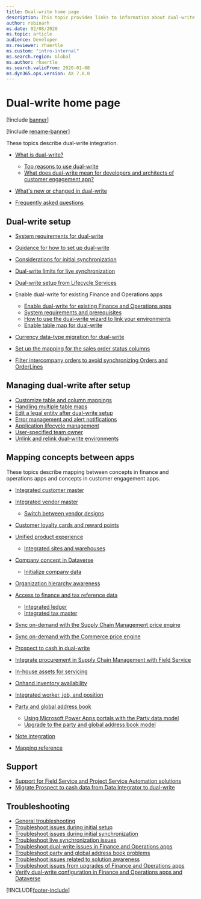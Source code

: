 ```yaml
---
title: Dual-write home page
description: This topic provides links to information about dual-write.
author: robinarh
ms.date: 02/08/2020
ms.topic: article
audience: Developer
ms.reviewer: rhaertle
ms.custom: "intro-internal"
ms.search.region: Global
ms.author: rhaertle
ms.search.validFrom: 2020-01-08
ms.dyn365.ops.version: AX 7.0.0
---
```


# Dual-write home page

[!include [banner](../../includes/banner.md)]

[!include [rename-banner](~/includes/cc-data-platform-banner.md)]

These topics describe dual-write integration.

+ [What is dual-write?](dual-write-overview.md)

    - [Top reasons to use dual-write](dual-write-overview.md#top-reasons-to-use-dual-write)
    - [What does dual-write mean for developers and architects of customer engagement app?](dual-write-overview.md#developer-architect)

+ [What's new or changed in dual-write](whats-new-dual-write.md)
+ [Frequently asked questions](dual-write-faq.md)    

## Dual-write setup

+ [System requirements for dual-write](dual-write-system-req.md)
+ [Guidance for how to set up dual-write](connection-setup.md)
+ [Considerations for initial synchronization](initial-sync-guidance.md)
+ [Dual-write limits for live synchronization](sync-limits.md)
+ [Dual-write setup from Lifecycle Services](lcs-setup.md)
+ Enable dual-write for existing Finance and Operations apps

    + [Enable dual-write for existing Finance and Operations apps](enable-dual-write.md)
    + [System requirements and prerequisites](requirements-and-prerequisites.md)
    + [How to use the dual-write wizard to link your environments](link-your-environment.md)
    + [Enable table map for dual-write](enable-entity-map.md)

+ [Currency data-type migration for dual-write](currrency-decimal-places.md)
+ [Set up the mapping for the sales order status columns](sales-status-map.md)
+ [Filter intercompany orders to avoid synchronizing Orders and OrderLines](filtering-intercompany-orders.md)

## Managing dual-write after setup

+ [Customize table and column mappings](customizing-mappings.md)
+ [Handling multiple table maps](multiple-entity-maps.md)
+ [Edit a legal entity after dual-write setup](edit-legal-entity.md)
+ [Error management and alert notifications](errors-and-alerts.md)
+ [Application lifecycle management](app-lifecycle-management.md)
+ [User-specified team owner](user-specified-team-owner.md)
+ [Unlink and relink dual-write environments](relink-environments.md)

## Mapping concepts between apps

These topics describe mapping between concepts in finance and operations apps and concepts in customer engagement apps.

+ [Integrated customer master](customer-mapping.md)
+ [Integrated vendor master](vendor-mapping.md)

    + [Switch between vendor designs](vendor-switch.md)

+ [Customer loyalty cards and reward points](loyalty-mapping.md)
+ [Unified product experience](product-mapping.md)

    + [Integrated sites and warehouses](sites-warehouses-mapping.md)

+ [Company concept in Dataverse](company-data.md)

    + [Initialize company data](bootstrap-company-data.md)

+ [Organization hierarchy awareness](organization-mapping.md)
+ [Access to finance and tax reference data](finance-tax-reference.md)

    + [Integrated ledger](ledger-mapping.md)
    + [Integrated tax master](tax-mapping.md)

+ [Sync on-demand with the Supply Chain Management price engine](pricing-engine.md)
+ [Sync on-demand with the Commerce price engine](commerce-pricing.md)
+ [Prospect to cash in dual-write](dual-write-prospect-to-cash.md)
+ [Integrate procurement in Supply Chain Management with Field Service](scm-field-service-procurement.md)
+ [In-house assets for servicing](in-house-assets.md)
+ [Onhand inventory availability](inventory-availability.md)
+ [Integrated worker, job, and position](integrated-hr.md)
+ [Party and global address book](party-gab.md)

    + [Using Microsoft Power Apps portals with the Party data model](party-gab-portal.md)
    + [Upgrade to the party and global address book model](upgrade-party-gab.md)

+ [Note integration](notes-integration.md)
+ [Mapping reference](mapping-reference.md)

## Support

+ [Support for Field Service and Project Service Automation solutions](field-service-project-service-automation.md)
+ [Migrate Prospect to cash data from Data Integrator to dual-write](migrate-prospect-to-cash.md)

## Troubleshooting

+ [General troubleshooting](dual-write-troubleshooting.md)
+ [Troubleshoot issues during initial setup](dual-write-troubleshooting-initial-setup.md)
+ [Troubleshoot issues during initial synchronization](dual-write-troubleshooting-initial-sync.md)
+ [Troubleshoot live synchronization issues](dual-write-troubleshooting-live-sync.md)
+ [Troubleshoot dual-write issues in Finance and Operations apps](dual-write-troubleshooting-dual-write-module.md)
+ [Troubleshoot party and global address book problems](dual-write-troubleshooting-party-gab.md)
+ [Troubleshoot issues related to solution awareness](dual-write-troubleshooting-solution-awareness.md)
+ [Troubleshoot issues from upgrades of Finance and Operations apps](dual-write-troubleshooting-finops-upgrades.md)
+ [Verify dual-write configuration in Finance and Operations apps and Dataverse](dual-write-troubleshooting-verify-config.md)

[!INCLUDE[footer-include](../../../../includes/footer-banner.md)]
